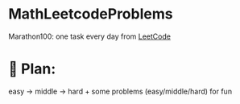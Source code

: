 # MathLeetcodeProblems
Marathon100: one task every day from [LeetCode](https://leetcode.com/tag/math/)

# 📝 Plan:
easy -> middle -> hard + some problems (easy/middle/hard) for fun
